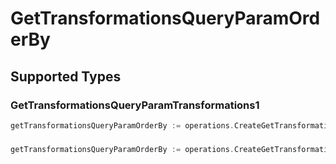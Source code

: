 # GetTransformationsQueryParamOrderBy


## Supported Types

### GetTransformationsQueryParamTransformations1

```go
getTransformationsQueryParamOrderBy := operations.CreateGetTransformationsQueryParamOrderByGetTransformationsQueryParamTransformations1(operations.GetTransformationsQueryParamTransformations1{/* values here */})
```

### 

```go
getTransformationsQueryParamOrderBy := operations.CreateGetTransformationsQueryParamOrderByArrayOfgetTransformationsQueryParamTransformations2([]operations.GetTransformationsQueryParamTransformations2{/* values here */})
```

